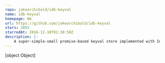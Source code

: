 ```yaml
---
repo: jakearchibald/idb-keyval
name: idb-keyval
homepage: NA
url: https://github.com/jakearchibald/idb-keyval
stars: 2855
starredAt: 2016-12-10T01:38:58Z
description: |-
    A super-simple-small promise-based keyval store implemented with IndexedDB
---
```


[object Object]
